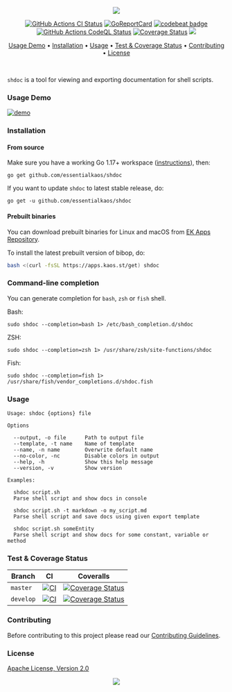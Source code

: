 <p align="center"><a href="#readme"><img src="https://gh.kaos.st/shdoc.svg"/></a></p>

<p align="center">
  <a href="https://kaos.sh/w/shdoc/ci"><img src="https://kaos.sh/w/shdoc/ci.svg" alt="GitHub Actions CI Status" /></a>
  <a href="https://kaos.sh/r/shdoc"><img src="https://kaos.sh/r/shdoc.svg" alt="GoReportCard" /></a>
  <a href="https://kaos.sh/b/shdoc"><img src="https://kaos.sh/b/a4221ea2-3758-4fb6-adf0-08cd7199960a.svg" alt="codebeat badge" /></a>
  <a href="https://kaos.sh/w/shdoc/codeql"><img src="https://kaos.sh/w/shdoc/codeql.svg" alt="GitHub Actions CodeQL Status" /></a>
  <a href="https://kaos.sh/c/shdoc"><img src="https://kaos.sh/c/shdoc.svg" alt="Coverage Status" /></a>
  <a href="#license"><img src="https://gh.kaos.st/apache2.svg"></a>
</p>

<p align="center"><a href="#usage-demo">Usage Demo</a> • <a href="#installation">Installation</a> • <a href="#usage">Usage</a> • <a href="#test--coverage-status">Test & Coverage Status</a> • <a href="#contributing">Contributing</a> • <a href="#license">License</a></p>

<br/>

`shdoc` is a tool for viewing and exporting documentation for shell scripts.

### Usage Demo

[![demo](https://gh.kaos.st/shdoc-020.gif)](#usage-demo)

### Installation

#### From source

Make sure you have a working Go 1.17+ workspace ([instructions](https://golang.org/doc/install)), then:

```
go get github.com/essentialkaos/shdoc
```

If you want to update `shdoc` to latest stable release, do:

```
go get -u github.com/essentialkaos/shdoc
```

#### Prebuilt binaries

You can download prebuilt binaries for Linux and macOS from [EK Apps Repository](https://apps.kaos.st/shdoc/latest).

To install the latest prebuilt version of bibop, do:

```bash
bash <(curl -fsSL https://apps.kaos.st/get) shdoc
```

### Command-line completion

You can generate completion for `bash`, `zsh` or `fish` shell.

Bash:
```
sudo shdoc --completion=bash 1> /etc/bash_completion.d/shdoc
```


ZSH:
```
sudo shdoc --completion=zsh 1> /usr/share/zsh/site-functions/shdoc
```


Fish:
```
sudo shdoc --completion=fish 1> /usr/share/fish/vendor_completions.d/shdoc.fish
```

### Usage

```
Usage: shdoc {options} file

Options

  --output, -o file      Path to output file
  --template, -t name    Name of template
  --name, -n name        Overwrite default name
  --no-color, -nc        Disable colors in output
  --help, -h             Show this help message
  --version, -v          Show version

Examples:

  shdoc script.sh
  Parse shell script and show docs in console

  shdoc script.sh -t markdown -o my_script.md
  Parse shell script and save docs using given export template

  shdoc script.sh someEntity
  Parse shell script and show docs for some constant, variable or method

```

### Test & Coverage Status

| Branch | CI       | Coveralls |
|--------|----------|-----------|
| `master` | [![CI](https://kaos.sh/w/shdoc/ci.svg?branch=master)](https://kaos.sh/w/shdoc/ci?query=branch:master) | [![Coverage Status](https://kaos.sh/c/shdoc.svg?branch=master)](https://kaos.sh/c/shdoc?branch=master) |
| `develop` | [![CI](https://kaos.sh/w/shdoc/ci.svg?branch=master)](https://kaos.sh/w/shdoc/ci?query=branch:develop) | [![Coverage Status](https://kaos.sh/c/shdoc.svg?branch=develop)](https://kaos.sh/c/shdoc?branch=develop) |

### Contributing

Before contributing to this project please read our [Contributing Guidelines](https://github.com/essentialkaos/contributing-guidelines#contributing-guidelines).

### License

[Apache License, Version 2.0](https://www.apache.org/licenses/LICENSE-2.0)

<p align="center"><a href="https://essentialkaos.com"><img src="https://gh.kaos.st/ekgh.svg"/></a></p>
